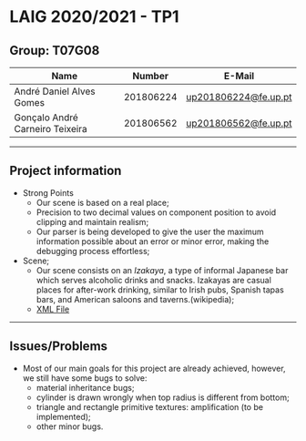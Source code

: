 # LAIG 2020/2021 - TP1

## Group: T07G08

| Name                            | Number    | E-Mail               |
| ------------------------------- | --------- | -------------------- |
| André Daniel Alves Gomes        | 201806224 | up201806224@fe.up.pt |
| Gonçalo André Carneiro Teixeira | 201806562 | up201806562@fe.up.pt |

----
## Project information

- Strong Points
  - Our scene is based on a real place;
  - Precision to two decimal values on component position to avoid clipping and maintain realism;
  - Our parser is being developed to give the user the maximum information possible about an error or minor error, making the debugging process effortless; 
- Scene;
  - Our scene consists on an *Izakaya*, a type of informal Japanese bar which serves alcoholic drinks and snacks. Izakayas are casual places for after-work drinking, similar to Irish pubs, Spanish tapas bars, and American saloons and taverns.(wikipedia);
  - [XML File](./scenes/izakaya.xml)
----
## Issues/Problems

- Most of our main goals for this project are already achieved, however, we still have some bugs to solve:
  - material inheritance bugs;
  - cylinder is drawn wrongly when top radius is different from bottom;
  - triangle and rectangle primitive textures: amplification (to be implemented);
  - other minor bugs.
